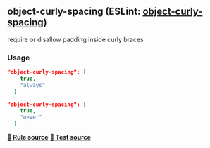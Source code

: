 <!-- Start:AutoDoc:: Modify `src/readme/rules.ts` and run `gulp readme` to update block -->
## object-curly-spacing (ESLint: [object-curly-spacing](http://eslint.org/docs/rules/object-curly-spacing))

require or disallow padding inside curly braces

### Usage

```json
"object-curly-spacing": [
    true,
    "always"
  ]
```

```json
"object-curly-spacing": [
    true,
    "never"
  ]
```
**[:straight_ruler: Rule source](https://github.com/buzinas/tslint-eslint-rules/blob/master/src/rules/objectCurlySpacingRule.ts)**
**[:blue_book: Test source](https://github.com/buzinas/tslint-eslint-rules/blob/master/src/test/rules/objectCurlySpacingRuleTests.ts)**

<!-- End:AutoDoc -->
